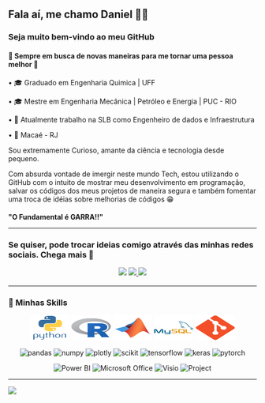 
<!--
**DboechatM/DboechatM** is a ✨ _special_ ✨ repository because its `README.md` (this file) appears on your GitHub profile.

Here are some ideas to get you started:

- 🔭 I’m currently working on ...
- 🌱 I’m currently learning ...
- 👯 I’m looking to collaborate on ...
- 🤔 I’m looking for help with ...
- 💬 Ask me about ...
- 📫 How to reach me: ...
- 😄 Pronouns: ...
- ⚡ Fun fact: ...
-->



<h2> Fala aí, me chamo Daniel  🤘🏼</h>

### Seja muito bem-vindo ao meu GitHub   

#### 🔰 Sempre em busca de novas maneiras para me tornar uma pessoa melhor  🔰

• 🎓 Graduado em Engenharia Quimica | UFF

• 🎓 Mestre em Engenharia Mecânica | Petróleo e Energia | PUC - RIO

• 🔭 Atualmente trabalho na SLB como Engenheiro de dados e Infraestrutura

• 📍 Macaé - RJ

Sou extremamente Curioso, amante da ciência e tecnologia desde pequeno. 

Com absurda vontade de imergir neste mundo Tech, estou utilizando o GitHub com o intuito de mostrar meu desenvolvimento em programação, salvar os códigos dos meus projetos de maneira segura e também fomentar uma troca de idéias sobre melhorias de códigos 😁

<h4> "O Fundamental é GARRA!!"</h>

----

<p align="center"> 
<h3> Se quiser, pode trocar ideias comigo através das minhas redes sociais. Chega mais    📲</h> 
</p>

<p align="center">
<a href="mailto:dboechat.m@gmail.com" alt="Gmail" target= "_blank">
  <img src="https://img.shields.io/badge/-Gmail-FF0000?style=for-the-badge&logo=gmail&logoColor=white&link=mailto:dboechat.m@gmail.com" /></a>

<a href="https://www.linkedin.com/in/danielboechatm/" alt= "LinkedIN" target= "_blank">
 <img src="https://img.shields.io/badge/-LinkedIn-0077B5?style=for-the-badge&logo=linkedin&logoColor=white&link=https://www.linkedin.com/in/danielboechatm/">
</a>  

<a href="https://www.instagram.com/dboechat.m/" alt="Instagram" target="_blank">
  <img src="https://img.shields.io/badge/-Instagram-DF0174?style=for-the-badge&labelColor=DF0174&logo=instagram&logoColor=white&link=https://www.instagram.com/dboechat.m/">
</a>
</p>


----


<!--
<details>
  <summary> Minhas conquistas </summary>
   <img src="https://github-profile-trophy.vercel.app/?username=ryo-ma&theme=nord"/>     Negócio dos trofeus

</details>
-->

### 🚀 Minhas Skills 

<p align="center">
 <img src="https://raw.githubusercontent.com/devicons/devicon/master/icons/python/python-original-wordmark.svg" alt="python" width="80" height="50" />
 <img src="https://raw.githubusercontent.com/devicons/devicon/00f02ef57fb7601fd1ddcc2fe6fe670fef3ae3e4/icons/r/r-original.svg" alt="r" width="80" height="50" />
 <img src="https://raw.githubusercontent.com/devicons/devicon/00f02ef57fb7601fd1ddcc2fe6fe670fef3ae3e4/icons/matlab/matlab-original.svg" alt="matlab" width="80" height="50" />
 <img src="https://raw.githubusercontent.com/devicons/devicon/master/icons/mysql/mysql-original-wordmark.svg" alt="mysql" width="80" height="50" />  
 <img src="https://raw.githubusercontent.com/devicons/devicon/00f02ef57fb7601fd1ddcc2fe6fe670fef3ae3e4/icons/git/git-original.svg" alt="git" width="80" height="50" />    
</p>

<p align="center">
  <img src="https://img.shields.io/badge/pandas-%23150458.svg?style=for-the-badge&logo=pandas&logoColor=white" alt="pandas" width="90" height="25" />
  <img src="https://img.shields.io/badge/numpy-%23013243.svg?style=for-the-badge&logo=numpy&logoColor=white" alt="numpy" width="90" height="25" />
  <img src="https://img.shields.io/badge/Plotly-%233F4F75.svg?style=for-the-badge&logo=plotly&logoColor=white" alt="plotly" width="90" height="25" />
  <img src="https://img.shields.io/badge/scikit--learn-%23F7931E.svg?style=for-the-badge&logo=scikit-learn&logoColor=white" alt="scikit" width="90" height="25" />
  <img src="https://img.shields.io/badge/TensorFlow-%23FF6F00.svg?style=for-the-badge&logo=TensorFlow&logoColor=white" alt="tensorflow" width="90" height="25" />
  <img src="https://img.shields.io/badge/Keras-%23D00000.svg?style=for-the-badge&logo=Keras&logoColor=white" alt="keras" width="90" height="25" />
  <img src="https://img.shields.io/badge/PyTorch-%23EE4C2C.svg?style=for-the-badge&logo=PyTorch&logoColor=white" alt="pytorch" width="90" height="25" />
  
</p>

<p align="center">
  <img alt="Power BI" src="https://img.shields.io/badge/PowerBI-F2C811?style=for-the-badge&logo=Power%20BI&logoColor=black"/>
  <img alt="Microsoft Office" src="https://img.shields.io/badge/Microsoft_Office-D83B01?style=for-the-badge&logo=microsoft-office&logoColor=white" />
  <img alt="Visio" src="https://img.shields.io/badge/Microsoft_Visio-3955A3?style=for-the-badge&logo=microsoft-visio&logoColor=white"/>
  <img alt="Project" src="https://img.shields.io/badge/Microsoft_Project-217346?style=for-the-badge&logo=microsoft-project&logoColor=white"/>
</p>



----
 
<!--
 
 ### Conhecimento nos framewors
<p align="left"> 
 ![Pandas](https://img.shields.io/badge/pandas-%23150458.svg?style=for-the-badge&logo=pandas&logoColor=white)
 ![NumPy](https://img.shields.io/badge/numpy-%23013243.svg?style=for-the-badge&logo=numpy&logoColor=white)
 ![scikit-learn](https://img.shields.io/badge/scikit--learn-%23F7931E.svg?style=for-the-badge&logo=scikit-learn&logoColor=white)
 ![TensorFlow](https://img.shields.io/badge/TensorFlow-%23FF6F00.svg?style=for-the-badge&logo=TensorFlow&logoColor=white)
 ![PyTorch](https://img.shields.io/badge/PyTorch-%23EE4C2C.svg?style=for-the-badge&logo=PyTorch&logoColor=white)
 ![Keras](https://img.shields.io/badge/Keras-%23D00000.svg?style=for-the-badge&logo=Keras&logoColor=white)
</p>
 
 
----


![Anurag's GitHub stats](https://github-readme-stats.vercel.app/api?username=DboechatM&theme=tokyonight&show_icons=true)

[![Linguagens](https://github-readme-stats.vercel.app/api/top-langs/?username=DboechatM&theme=tokyonight&layout=compact)](https://github.com/DboechatM/github-readme-stats)
-->
 
 
![](https://komarev.com/ghpvc/?username=DBoechatM&color=006bed)

<!--
<p align="center">
 Quantidade de visitas no meu perfil desde: 01/09/2021   🕵 <br></p>
<p align="center"> 
   <img alingn="center" src="https://profile-counter.glitch.me/DboechatM/count.svg" /></p>
<p align="center">
Obrigado e volte sempre! 😄
</p>
  -->
  
<!-- ![Snake animation](https://github.com/DboechatM/DboechatM/blob/output/github-contribution-grid-snake.svg) -->


